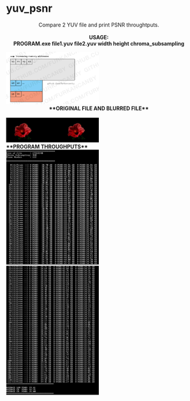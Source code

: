 # yuv_psnr
<p align="center">
Compare 2 YUV file and print PSNR throughtputs.
    <br><br><B>USAGE:<B><br>
    PROGRAM.exe   file1.yuv   file2.yuv   width      height     chroma_subsampling<br>

 </p>
 
   <img width="50%" height="auto" src="/images/githubimage.jpg"/>
  <center>**ORIGINAL FILE AND BLURRED FILE**</center>
  <BR/>
  <img width="50%" height="auto" src="/images/files_review.jpg"/>
  <BR/>
  **PROGRAM THROUGHPUTS**
  <BR/>
  <img width="50%" height="auto" src="/images/1.jpg"/>
  <img width="50%" height="auto" src="/images/2.jpg"/>
